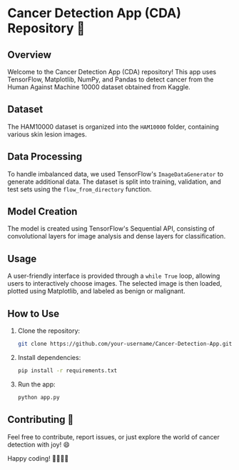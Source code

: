 # Cancer Detection App (CDA) Repository 🚀

## Overview

Welcome to the Cancer Detection App (CDA) repository! This app uses TensorFlow, Matplotlib, NumPy, and Pandas to detect cancer from the Human Against Machine 10000 dataset obtained from Kaggle.

## Dataset

The HAM10000 dataset is organized into the `HAM10000` folder, containing various skin lesion images.

## Data Processing

To handle imbalanced data, we used TensorFlow's `ImageDataGenerator` to generate additional data. The dataset is split into training, validation, and test sets using the `flow_from_directory` function.

## Model Creation

The model is created using TensorFlow's Sequential API, consisting of convolutional layers for image analysis and dense layers for classification.

## Usage

A user-friendly interface is provided through a `while True` loop, allowing users to interactively choose images. The selected image is then loaded, plotted using Matplotlib, and labeled as benign or malignant.

## How to Use

1. Clone the repository:

    ```bash
    git clone https://github.com/your-username/Cancer-Detection-App.git
    ```

2. Install dependencies:

    ```bash
    pip install -r requirements.txt
    ```

3. Run the app:

    ```bash
    python app.py
    ```

## Contributing 🎉

Feel free to contribute, report issues, or just explore the world of cancer detection with joy! 😄

Happy coding! 👩‍💻👨‍💻
